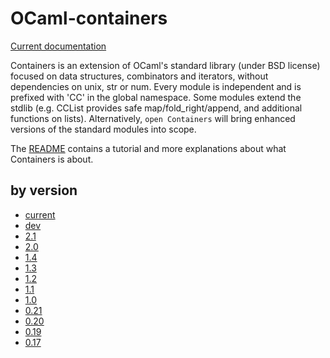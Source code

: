 # OCaml-containers

[Current documentation](last)

Containers is an extension of OCaml's standard library (under BSD license)
focused on data structures, combinators and iterators, without dependencies on
unix, str or num. Every module is independent and is prefixed with 'CC' in the
global namespace. Some modules extend the stdlib (e.g. CCList provides safe
map/fold_right/append, and additional functions on lists).
Alternatively, `open Containers` will bring enhanced versions of the standard
modules into scope.

The [README](https://github.com/c-cube/ocaml-containers/blob/master/README.adoc)
contains a tutorial and more explanations about what Containers is about.

## by version

- [current](last)
- [dev](dev)
- [2.1](2.1)
- [2.0](2.0)
- [1.4](1.4)
- [1.3](1.3)
- [1.2](1.2)
- [1.1](1.1)
- [1.0](1.0)
- [0.21](0.21)
- [0.20](0.20)
- [0.19](0.19)
- [0.17](0.17)
